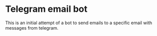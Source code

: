 # Telegram email bot

This is an initial attempt of a bot to send emails to a specific email with messages from telegram.
